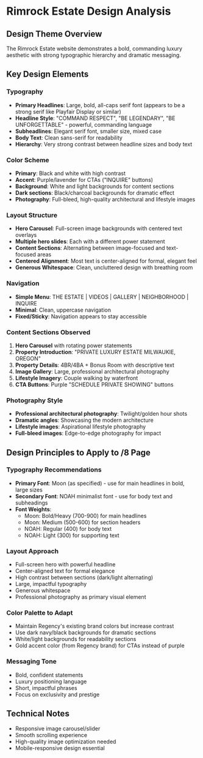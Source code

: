 # Rimrock Estate Design Analysis

## Design Theme Overview

The Rimrock Estate website demonstrates a bold, commanding luxury aesthetic with strong typographic hierarchy and dramatic messaging.

## Key Design Elements

### Typography
- **Primary Headlines**: Large, bold, all-caps serif font (appears to be a strong serif like Playfair Display or similar)
- **Headline Style**: "COMMAND RESPECT", "BE LEGENDARY", "BE UNFORGETTABLE" - powerful, commanding language
- **Subheadlines**: Elegant serif font, smaller size, mixed case
- **Body Text**: Clean sans-serif for readability
- **Hierarchy**: Very strong contrast between headline sizes and body text

### Color Scheme
- **Primary**: Black and white with high contrast
- **Accent**: Purple/lavender for CTAs ("INQUIRE" buttons)
- **Background**: White and light backgrounds for content sections
- **Dark sections**: Black/charcoal backgrounds for dramatic effect
- **Photography**: Full-bleed, high-quality architectural and lifestyle images

### Layout Structure
- **Hero Carousel**: Full-screen image backgrounds with centered text overlays
- **Multiple hero slides**: Each with a different power statement
- **Content Sections**: Alternating between image-focused and text-focused areas
- **Centered Alignment**: Most text is center-aligned for formal, elegant feel
- **Generous Whitespace**: Clean, uncluttered design with breathing room

### Navigation
- **Simple Menu**: THE ESTATE | VIDEOS | GALLERY | NEIGHBORHOOD | INQUIRE
- **Minimal**: Clean, uppercase navigation
- **Fixed/Sticky**: Navigation appears to stay accessible

### Content Sections Observed
1. **Hero Carousel** with rotating power statements
2. **Property Introduction**: "PRIVATE LUXURY ESTATE MILWAUKIE, OREGON"
3. **Property Details**: 4BR/4BA + Bonus Room with descriptive text
4. **Image Gallery**: Large, professional architectural photography
5. **Lifestyle Imagery**: Couple walking by waterfront
6. **CTA Buttons**: Purple "SCHEDULE PRIVATE SHOWING" buttons

### Photography Style
- **Professional architectural photography**: Twilight/golden hour shots
- **Dramatic angles**: Showcasing the modern architecture
- **Lifestyle images**: Aspirational lifestyle photography
- **Full-bleed images**: Edge-to-edge photography for impact

## Design Principles to Apply to /8 Page

### Typography Recommendations
- **Primary Font**: Moon (as specified) - use for main headlines in bold, large sizes
- **Secondary Font**: NOAH minimalist font - use for body text and subheadings
- **Font Weights**:
  - Moon: Bold/Heavy (700-900) for main headlines
  - Moon: Medium (500-600) for section headers
  - NOAH: Regular (400) for body text
  - NOAH: Light (300) for supporting text

### Layout Approach
- Full-screen hero with powerful headline
- Center-aligned text for formal elegance
- High contrast between sections (dark/light alternating)
- Large, impactful typography
- Generous whitespace
- Professional photography as primary visual element

### Color Palette to Adapt
- Maintain Regency's existing brand colors but increase contrast
- Use dark navy/black backgrounds for dramatic sections
- White/light backgrounds for readability sections
- Gold accent color (from Regency brand) for CTAs instead of purple

### Messaging Tone
- Bold, confident statements
- Luxury positioning language
- Short, impactful phrases
- Focus on exclusivity and prestige

## Technical Notes
- Responsive image carousel/slider
- Smooth scrolling experience
- High-quality image optimization needed
- Mobile-responsive design essential

